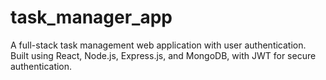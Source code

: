 # task_manager_app
A full-stack task management web application with user authentication. Built using React, Node.js, Express.js, and MongoDB, with JWT for secure authentication.
